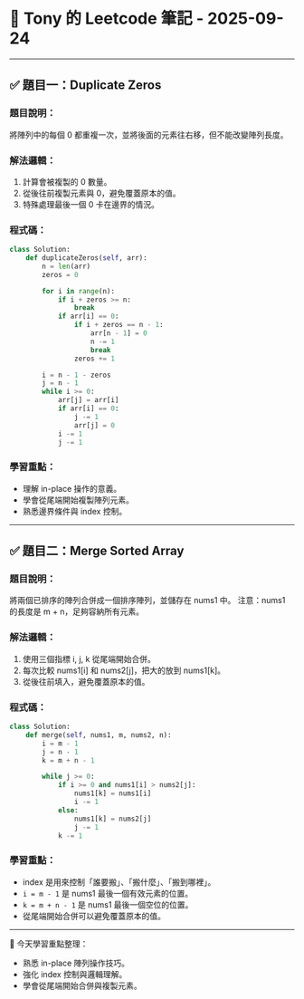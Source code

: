 
# 📝 Tony 的 Leetcode 筆記 - 2025-09-24

---

## ✅ 題目一：Duplicate Zeros

### 題目說明：
將陣列中的每個 0 都重複一次，並將後面的元素往右移，但不能改變陣列長度。

### 解法邏輯：
1. 計算會被複製的 0 數量。
2. 從後往前複製元素與 0，避免覆蓋原本的值。
3. 特殊處理最後一個 0 卡在邊界的情況。

### 程式碼：
```python
class Solution:
    def duplicateZeros(self, arr):
        n = len(arr)
        zeros = 0

        for i in range(n):
            if i + zeros >= n:
                break
            if arr[i] == 0:
                if i + zeros == n - 1:
                    arr[n - 1] = 0
                    n -= 1
                    break
                zeros += 1

        i = n - 1 - zeros
        j = n - 1
        while i >= 0:
            arr[j] = arr[i]
            if arr[i] == 0:
                j -= 1
                arr[j] = 0
            i -= 1
            j -= 1
```

### 學習重點：
- 理解 in-place 操作的意義。
- 學會從尾端開始複製陣列元素。
- 熟悉邊界條件與 index 控制。

---

## ✅ 題目二：Merge Sorted Array

### 題目說明：
將兩個已排序的陣列合併成一個排序陣列，並儲存在 nums1 中。
注意：nums1 的長度是 m + n，足夠容納所有元素。

### 解法邏輯：
1. 使用三個指標 i, j, k 從尾端開始合併。
2. 每次比較 nums1[i] 和 nums2[j]，把大的放到 nums1[k]。
3. 從後往前填入，避免覆蓋原本的值。

### 程式碼：
```python
class Solution:
    def merge(self, nums1, m, nums2, n):
        i = m - 1
        j = n - 1
        k = m + n - 1

        while j >= 0:
            if i >= 0 and nums1[i] > nums2[j]:
                nums1[k] = nums1[i]
                i -= 1
            else:
                nums1[k] = nums2[j]
                j -= 1
            k -= 1
```

### 學習重點：
- index 是用來控制「誰要搬」、「搬什麼」、「搬到哪裡」。
- `i = m - 1` 是 nums1 最後一個有效元素的位置。
- `k = m + n - 1` 是 nums1 最後一個空位的位置。
- 從尾端開始合併可以避免覆蓋原本的值。

---

📘 今天學習重點整理：
- 熟悉 in-place 陣列操作技巧。
- 強化 index 控制與邏輯理解。
- 學會從尾端開始合併與複製元素。
